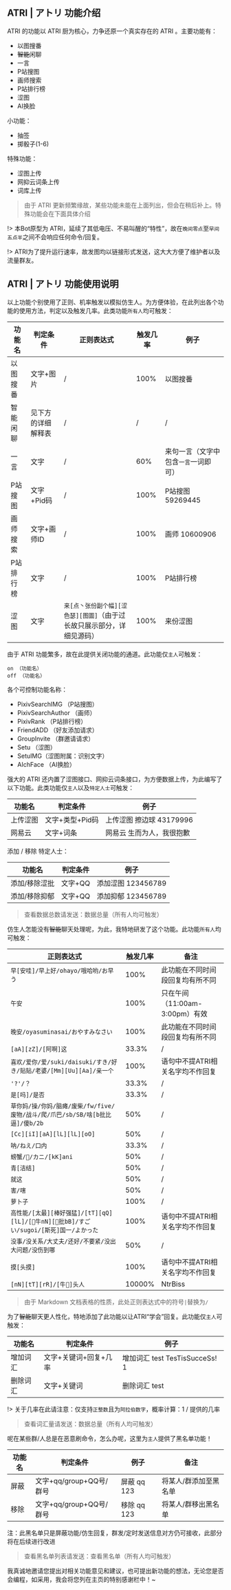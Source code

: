 ## ATRI | アトリ 功能介绍
ATRI 的功能以 ATRI 厨为核心，力争还原一个真实存在的 ATRI 。主要功能有：
- 以图搜番
- ~~智能~~闲聊
- 一言
- P站搜图
- 画师搜索
- P站排行榜
- 涩图
- AI换脸

小功能：
- 抽签
- 掷骰子(1-6)

特殊功能：
- 涩图上传
- 网抑云词条上传
- 词库上传

> 由于 ATRI 更新频繁缘故，某些功能未能在上面列出，但会在稍后补上。特殊功能会在下面具体介绍

!> 本Bot原型为 ATRI，延续了其低电压、不易叫醒的“特性”，故在`晚间零点`至`早间五点半`之间不会响应任何命令/回复。

!> ATRI为了提升运行速率，故发图均以链接形式发送，这大大方便了维护者以及流量群友。

## ATRI | アトリ 功能使用说明

以上功能个别使用了正则、机率触发以模拟仿生人。为方便体验，在此列出各个功能的使用方法，判定以及触发几率。此类功能`所有人`均可触发：

|功能名|判定条件|正则表达式|触发几率|例子|
| ------------ | ------------ | ------------ |------------ |------------ |
|以图搜番|文字+图片|/|100%|以图搜番|
|智能闲聊|见下方的详细解释表|/|/|/|
|一言|文字|/|60%|来句一言（文字中包含`一言`一词即可）|
|P站搜图|文字+Pid码|/|100%|P站搜图 59269445|
|画师搜索|文字+画师ID|/|100%|画师 10600906|
|P站排行榜|文字|/|100%|P站排行榜|
|涩图|文字|`来[点丶张份副个幅][涩色瑟][图圖]`（由于过长故只展示部分，详细见源码）|100%|来份涩图|



由于 ATRI 功能繁多，故在此提供关闭功能的通道。此功能仅`主人`可触发：
```
on （功能名）
off （功能名）
```
各个可控制功能名称：
- PixivSearchIMG （P站搜图）
- PixivSearchAuthor （画师）
- PixivRank （P站排行榜）
- FriendADD （好友添加请求）
- GroupInvite （群邀请请求）
- Setu （涩图）
- SetuIMG（涩图附属：识别文字）
- AIchFace （AI换脸）



强大的 ATRI 还内置了涩图接口、网抑云词条接口，为方便数据上传，为此编写了以下功能。此类功能仅`主人`以及`特定人士`可触发：

|功能名|判定条件|例子|
| ------------| ------------ |------------ |
|上传涩图|文字+类型+Pid码|上传涩图 擦边球 43179996|
|网易云|文字+词条|网易云 生而为人，我很抱歉|

添加 / 移除 特定人士：

|功能名|判定条件|例子|
| ------------| ------------ |------------ |
|添加/移除涩批|文字+QQ|添加涩图 123456789|
|添加/移除抑郁|文字+QQ|添加抑郁 123456789|

> 查看数据总数请发送：数据总量（所有人均可触发）



仿生人怎能没有~~智能~~聊天处理呢，为此，我特地研发了这个功能。此功能`所有人`均可触发：

|正则表达式|触发几率|备注|
| ------------ | ------------ | ------------ |
|`早[安哇]/早上好/ohayo/哦哈哟/お早う`|100%|此功能在不同时间段回复均有所不同|
|`午安`|100%|只在午间（11:00am-3:00pm）有效|
|`晚安/oyasuminasai/おやすみなさい`|100%|此功能在不同时间段回复均有所不同|
|`[aA][zZ]/[阿啊]这`|33.3%|/|
|`喜欢/爱你/爱/suki/daisuki/すき/好き/贴贴/老婆/[Mm][Uu][Aa]/亲一个`|100%|语句中不提ATRI相关名字均不作回复|
|`'?'/？`|33.3%|/|
|`是[吗]/是否`|33.3%|/|
|`草你妈/操/你妈/脑瘫/废柴/fw/five/废物/战斗/爬/爪巴/sb/SB/啥[b批比逼]/傻b/2b`|50%|/|
|`[Cc][iI][aA][lL][lL][oO]`|50%|/|
|`呐/ねえ/口内`|33.3%|/|
|`螃蟹/🦀/カニ/[kK]ani`|50%|/|
|`青[洁结]`|50%|/|
|`就这`|50%|/|
|`害/嗐`|50%|/|
|`萝卜子`|100%|/|
|`高性能/[太最][棒好强猛]/[tT][qQ][lL]/[🐂牛nN][🍺批bB]/すごい/sugoi/[斯死]国一/よかった`|100%|语句中不提ATRI相关名字均不作回复|
|`没事/没关系/大丈夫/还好/不要紧/没出大问题/没伤到哪`|50%|/|
|`摸[头摸]`|100%|语句中不提ATRI相关名字均不作回复|
|`[nN][tT][rR]/[牛🐂]头人`|10000%|NtrBiss|

> 由于 Markdown 文档表格的性质，此处正则表达式中的符号`|`替换为`/`



为了~~智能~~聊天更人性化，特地添加了此功能以让ATRI“学会”回复。此功能仅`主人`可触发：

|功能名|判定条件|例子|
| ------------ | ------------ | ------------ |
|增加词汇|文字+关键词+回复+几率|增加词汇 test TesTisSucceSs! 1|
|删除词汇|文字+关键词|删除词汇 test|

!> 关于几率在此请注意：仅支持`正整数`且为`阿拉伯数字`，概率计算：1 / 提供的几率

> 查看词汇量请发送：数据总量（所有人均可触发）



呢在某些群/人总是在恶意刷命令，怎么办呢，这里为`主人`提供了黑名单功能！

|功能名|判定条件|例子|备注|
| ------------ | ------------ | ------------ | ------------ |
|屏蔽|文字+qq/group+QQ号/群号| 屏蔽 qq 123|将某人/群添加至黑名单|
|移除|文字+qq/group+QQ号/群号| 移除 qq 123|将某人/群移出黑名单|

注：此黑名单只是屏蔽功能/仿生回复，群发/定时发送信息对方仍可接收，此部分将在后续进行改进

> 查看黑名单列表请发送：查看黑名单（所有人均可触发）


我真诚地邀请您提出对相关功能意见和建议，也可提出新功能的想法，无论您是否会编程，如采用，我会将您列在主页的特别感谢栏中！~
